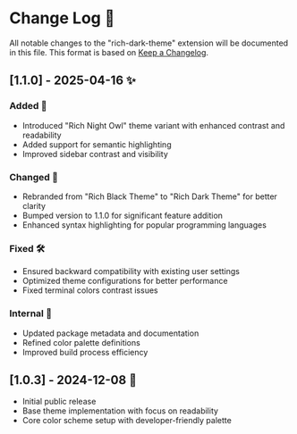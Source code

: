 # Change Log 🚀

All notable changes to the "rich-dark-theme" extension will be documented in this file.
This format is based on [Keep a Changelog].

## [1.1.0] - 2025-04-16 ✨

### Added 🎉

- Introduced "Rich Night Owl" theme variant with enhanced contrast and readability
- Added support for semantic highlighting
- Improved sidebar contrast and visibility

### Changed 🔄

- Rebranded from "Rich Black Theme" to "Rich Dark Theme" for better clarity
- Bumped version to 1.1.0 for significant feature addition
- Enhanced syntax highlighting for popular programming languages

### Fixed 🛠️

- Ensured backward compatibility with existing user settings
- Optimized theme configurations for better performance
- Fixed terminal colors contrast issues

### Internal 🔧

- Updated package metadata and documentation
- Refined color palette definitions
- Improved build process efficiency

## [1.0.3] - 2024-12-08 🎯

- Initial public release
- Base theme implementation with focus on readability
- Core color scheme setup with developer-friendly palette

[Keep a Changelog]: http://keepachangelog.com/
